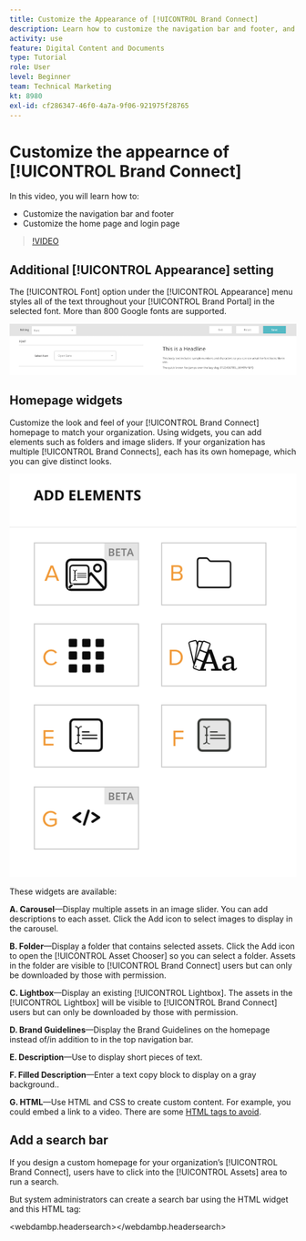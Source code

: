 ```yaml
---
title: Customize the Appearance of [!UICONTROL Brand Connect]
description: Learn how to customize the navigation bar and footer, and customize the home page and login page in [!UICONTROL Brand Connect] for [!UICONTROL Workfront DAM].
activity: use
feature: Digital Content and Documents
type: Tutorial
role: User
level: Beginner
team: Technical Marketing
kt: 8980
exl-id: cf286347-46f0-4a7a-9f06-921975f28765
---
```

# Customize the appearnce of [!UICONTROL Brand Connect]

In this video, you will learn how to:

* Customize the navigation bar and footer
* Customize the home page and login page

>[!VIDEO](https://video.tv.adobe.com/v/335242/?quality=12)

## Additional [!UICONTROL Appearance] setting

The [!UICONTROL Font] option under the [!UICONTROL Appearance] menu styles all of the text throughout your [!UICONTROL Brand Portal] in the selected font. More than 800 Google fonts are supported.

![The [!UICONTROL Font] option under the [!UICONTROL Appearance] menu style for the [!UICONTROL Brand Portal]](assets/02-brand-connect-appearance-font.png)

## Homepage widgets

Customize the look and feel of your [!UICONTROL Brand Connect] homepage to match your organization. Using widgets, you can add elements such as folders and image sliders. If your organization has multiple [!UICONTROL Brand Connects], each has its own homepage, which you can give distinct looks.

![A screenshot of the available widgets for your [!UICONTROL Brand Connect] homepage](assets/03-brand-connect-home-page-widgets.png)

These widgets are available:

**A. Carousel**—Display multiple assets in an image slider. You can add descriptions to each asset. Click the Add icon to select images to display in the carousel.

**B. Folder**—Display a folder that contains selected assets. Click the Add icon to open the [!UICONTROL Asset Chooser] so you can select a folder. Assets in the folder are visible to [!UICONTROL Brand Connect] users but can only be downloaded by those with permission.

**C. Lightbox**—Display an existing [!UICONTROL Lightbox]. The assets in the [!UICONTROL Lightbox] will be visible to [!UICONTROL Brand Connect] users but can only be downloaded by those with permission.

**D. Brand Guidelines**—Display the Brand Guidelines on the homepage instead of/in addition to in the top navigation bar.

**E. Description**—Use to display short pieces of text.

**F. Filled Description**—Enter a text copy block to display on a gray background..

**G. HTML**—Use HTML and CSS to create custom content. For example, you could embed a link to a video. There are some [HTML tags to avoid](https://www.damsuccess.com/hc/en-us/articles/206170043-Brand-Connect-Admin-Guide#html).

## Add a search bar

If you design a custom homepage for your organization’s [!UICONTROL Brand Connect], users have to click into the [!UICONTROL Assets] area to run a search. 

But system administrators can create a search bar using the HTML widget and this HTML tag:

<webdambp.headersearch></webdambp.headersearch>
